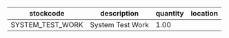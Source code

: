 |stockcode|description|quantity|location|
|---------|-----------|--------|--------|
|SYSTEM_TEST_WORK|System Test Work|1.00||
